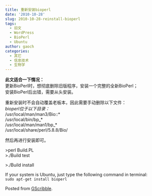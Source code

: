 ```yaml
---
title: 重新安装bioperl
date: '2010-10-28'
slug: 2010-10-28-reinstall-bioperl
tags:
  - 旧文
  - WordPress
  - BioPerl
  - Ubuntu
author: gaoch
categories:
  - 其它
  - 信息技术
  - 生物学
---
```



**此文适合一下情况：**  
更新BioPerl时，想彻底删除旧版程序，安装一个完整的全新BioPerl；  
安装BioPerl后出错，需要从头安装。

重新安装时不会自动覆盖老板本，因此需要手动删除以下文件：  
*bioperl位于以下目录：*  
/usr/local/man/man3/Bio::\*  
/usr/local/bin/bp\_\*  
/usr/local/man/man1/bp\_\*  
/usr/local/share/perl/5.8.8/Bio/

然后再进行安装即可。

&gt;perl Build.PL  
&gt;./Build test

&gt;./Build install

If your system is Ubuntu, just type the following command in terminal:  
` sudo apt-get install bioperl `

Posted from [GScribble](http://sourceforge.net/projects/gscribble/).
